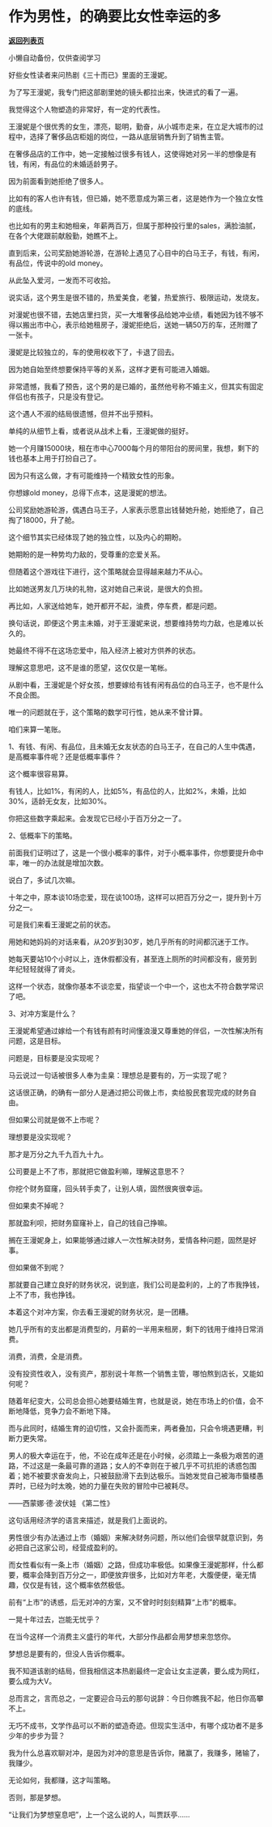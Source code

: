 # 作为男性，的确要比女性幸运的多

[**返回列表页**](/gzh/记忆承载)

小懒自动备份，仅供查阅学习

好些女性读者来问热剧《三十而已》里面的王漫妮。

  

为了写王漫妮，我专门把这部剧里她的镜头都拉出来，快进式的看了一遍。

  

我觉得这个人物塑造的非常好，有一定的代表性。

  

王漫妮是个很优秀的女生，漂亮，聪明，勤奋，从小城市走来，在立足大城市的过程中，选择了奢侈品店柜姐的岗位，一路从底层销售升到了销售主管。

  

在奢侈品店的工作中，她一定接触过很多有钱人，这使得她对另一半的想像是有钱，有闲，有品位的未婚适龄男子。

  

因为前面看到她拒绝了很多人。

  

比如有的客人也许有钱，但已婚，她不愿意成为第三者，这是她作为一个独立女性的底线。

  

也比如有的男主和她相亲，年薪两百万，但属于那种投行里的sales，满脸油腻，在各个大佬跟前献殷勤，她瞧不上。

  

直到后来，公司奖励她游轮游，在游轮上遇见了心目中的白马王子，有钱，有闲，有品位，传说中的old money。

  

从此坠入爱河，一发而不可收拾。

  

说实话，这个男生是很不错的，热爱美食，老饕，热爱旅行、极限运动，发烧友。

  

对漫妮也很不错，去她店里扫货，买一大堆奢侈品给她冲业绩，看她因为钱不够不得以搬出市中心，表示给她租房子，漫妮拒绝后，送她一辆50万的车，还附赠了一张卡。

  

漫妮是比较独立的，车的使用权收下了，卡退了回去。

  

因为她自始至终想要保持平等的关系，这样才更有可能进入婚姻。

  

非常遗憾，我看了预告，这个男的是已婚的，虽然他号称不婚主义，但其实有固定伴侣也有孩子，只是没有登记。

  

这个遇人不淑的结局很遗憾，但并不出乎预料。

  

单纯的从细节上看，或者说从战术上看，王漫妮做的挺好。

  

她一个月赚15000块，租在市中心7000每个月的带阳台的房间里，我想，剩下的钱也基本上用于打扮自己了。

  

因为只有这么做，才有可能维持一个精致女性的形象。

  

你想嫁old money，总得下点本，这是漫妮的想法。

  

公司奖励她游轮游，偶遇白马王子，人家表示愿意出钱替她升舱，她拒绝了，自己掏了18000，升了舱。

  

这个细节其实已经体现了她的独立性，以及内心的期盼。

  

她期盼的是一种势均力敌的，受尊重的恋爱关系。

  

但随着这个游戏往下进行，这个策略就会显得越来越力不从心。

  

比如她送男友几万块的礼物，这对她自己来说，是很大的负担。

  

再比如，人家送给她车，她开都开不起，油费，停车费，都是问题。

  

换句话说，即便这个男主未婚，对于王漫妮来说，想要维持势均力敌，也是难以长久的。

  

她最终不得不在这场恋爱中，陷入经济上被对方供养的状态。

  

理解这意思吧，这不是谁的愿望，这仅仅是一笔帐。

  

从剧中看，王漫妮是个好女孩，想要嫁给有钱有闲有品位的白马王子，也不是什么不良企图。

  

唯一的问题就在于，这个策略的数学可行性，她从来不曾计算。

  

咱们来算一笔账。

  

1、有钱、有闲、有品位，且未婚无女友状态的白马王子，在自己的人生中偶遇，是高概率事件呢？还是低概率事件？

  

这个概率很容易算。

  

有钱人，比如1%，有闲的人，比如5%，有品位的人，比如2%，未婚，比如30%，适龄无女友，比如30%。

  

你把这些数字乘起来。会发现它已经小于百万分之一了。  

  

2、低概率下的策略。

  

前面我们证明过了，这是一个很小概率的事件，对于小概率事件，你想要提升命中率，唯一的办法就是增加次数。

  

说白了，多试几次嘛。

  

十年之中，原本谈10场恋爱，现在谈100场，这样可以把百万分之一，提升到十万分之一。

  

可是我们来看王漫妮之前的状态。

  

用她和她妈妈的对话来看，从20岁到30岁，她几乎所有的时间都沉迷于工作。

  

她每天要站10个小时以上，连休假都没有，甚至连上厕所的时间都没有，疲劳到年纪轻轻就得了肾炎。

  

这样一个状态，就像你基本不谈恋爱，指望谈一个中一个，这也太不符合数学常识了吧。

  

3、对冲方案是什么？

  

王漫妮希望通过嫁给一个有钱有颜有时间懂浪漫又尊重她的伴侣，一次性解决所有问题，这是目标。

  

问题是，目标要是没实现呢？

  

马云说过一句话被很多人奉为圭臬：理想总是要有的，万一实现了呢？

  

这话很正确，的确有一部分人是通过把公司做上市，卖给股民套现完成的财务自由。

  

但如果公司就是做不上市呢？

  

理想要是没实现呢？

  

那才是万分之九千九百九十九。

  

公司要是上不了市，那就把它做盈利嘛，理解这意思不？

  

你挖个财务窟窿，回头转手卖了，让别人填，固然很爽很幸运。

  

但如果卖不掉呢？

  

那就盈利呗，把财务窟窿补上，自己的钱自己挣嘛。

  

搁在王漫妮身上，如果能够通过嫁人一次性解决财务，爱情各种问题，固然是好事。

  

但如果做不到呢？

  

那就要自己建立良好的财务状况，说到底，我们公司是盈利的，上的了市我挣钱，上不了市，我也挣钱。

  

本着这个对冲方案，你去看王漫妮的财务状况，是一团糟。

  

她几乎所有的支出都是消费型的，月薪的一半用来租房，剩下的钱用于维持日常消费。

  

消费，消费，全是消费。

  

没有投资性收入，没有资产，那别说十年熬一个销售主管，哪怕熬到店长，又能如何呢？

  

随着年纪变大，公司总会担心她要结婚生育，也就是说，她在市场上的价值，会不断地降低，竞争力会不断地下降。

  

而与此同时，结婚生育的迫切性，又会扑面而来，两者叠加，只会令境遇更糟，判断力更失常。

  

男人的极大幸运在于，他，不论在成年还是在小时候，必须踏上一条极为艰苦的道路，不过这是一条最可靠的道路；女人的不幸则在于被几乎不可抗拒的诱惑包围着；她不被要求奋发向上，只被鼓励滑下去到达极乐。当她发觉自己被海市蜃楼愚弄时，已经为时太晚，她的力量在失败的冒险中已被耗尽。

  

——西蒙娜·德·波伏娃 《第二性》

  

这句话用经济学的语言来描述，就是我们上面说的。

  

男性很少有办法通过上市（婚姻）来解决财务问题，所以他们会很早就意识到，务必把自己这家公司，经营成盈利的。

  

而女性看似有一条上市（婚姻）之路，但成功率极低。如果像王漫妮那样，什么都要，概率会降到百万分之一，即便放弃很多，比如对方年老，大腹便便，毫无情趣，仅仅是有钱，这个概率依然极低。

  

前有“上市”的诱惑，后无对冲的方案，又不曾时时刻刻精算“上市”的概率。

  

一晃十年过去，岂能无忧乎？

  

在当今这样一个消费主义盛行的年代，大部分作品都会用梦想来忽悠你。

  

梦想总是要有的，但没人告诉你概率。

  

我不知道该剧的结局，但我相信这本热剧最终一定会让女主逆袭，要么成为网红，要么成为大V。

  

总而言之，言而总之，一定要迎合马云的那句说辞：今日你瞧我不起，他日你高攀不上。  

  

无巧不成书，文学作品可以不断的塑造奇迹。但现实生活中，有哪个成功者不是多少年的步步为营？  

  

我为什么总喜欢聊对冲，是因为对冲的意思是告诉你，赌赢了，我赚多，赌输了，我赚少。

  

无论如何，我都赚，这才叫策略。

  

否则，那是梦想。

  

“让我们为梦想窒息吧”，上一个这么说的人，叫贾跃亭......

